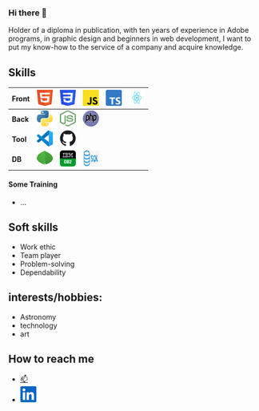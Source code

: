 ### Hi there 👋

Holder of a diploma in publication, with ten years of experience in
Adobe programs, in graphic design and beginners in
web development, I want to put my know-how to the
service of a company and acquire knowledge.

## Skills
 
| **Front** | <img height="32" width="32" src="./img/HTML5_logo.svg"/> | <img height="32" width="32" src="./img/CSS3_logo.svg"/> | <img height="32" width="32" src="./img/JavaScript_logo.svg" /> | <img height="32" width="32" src="./img/Typescript_logo_2020.svg"/> | <img height="32" width="32" src="./img/React-icon.svg" /> |
| :---        |    :----:   |    :----:   |    :----:   |    :----:   |    :----:   |
|**Back**  | <img height="32" width="32" src="./img/Python_logo.svg" /> | <img height="32" width="32" src="./img/Node.js min_logo.svg" /> | <img height="32" width="32" src="./img/PHP-logo.svg"/> 
|**Tool**  | <img height="32" width="32" src="./img/VSC icon.svg" /> | <img height="32" width="32" src="./img/Git icon.svg" /> 
|**DB**  | <img height="32" width="32" src="./img/MongoDB-min Logo.svg" /> | <img height="32" width="32" src="./img/300x300xIBM-DB2-logo.png.pagespeed.ic_.ZyQH7PLHmc.png" />| <img height="32" width="32" src="./img/sql.png" />


#### Some Training

-  ...


## Soft skills 

-   Work ethic
-   Team player
-   Problem-solving 
-   Dependability
  

## interests/hobbies:   

-   Astronomy 
-   technology  
-   art   
    
 
## How to reach me 

-   [:mailbox:](mailto:laurent.degimbe@gmail.com)
-   [<img height="32" width="32" src="./img/LinkedIn min_Logo.svg" />](https://www.linkedin.com/in/laurent-degimbe-116765190/) 
